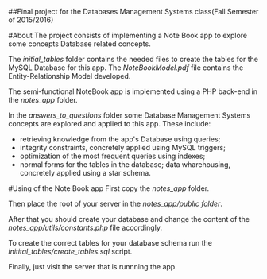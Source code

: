 ##Final project for the Databases Management Systems class(Fall Semester of 2015/2016)

#About
The project consists of implementing a Note Book app to explore some concepts Database related concepts.

The *initial_tables* folder contains the needed files to create the tables for the MySQL Database for this app.
The *NoteBookModel.pdf* file contains the Entity-Relationship Model developed.

The semi-functional NoteBook app is implemented using a PHP back-end in the *notes_app* folder. 

In the *answers_to_questions* folder some Database Management Systems concepts are explored and applied to this app.
These include: 
* retrieving knowledge from the app's Database using queries; 
* integrity constraints, concretely applied using MySQL triggers; 
* optimization of the most frequent queries using indexes; 
* normal forms for the tables in the database; data wharehousing, concretely applied using a star schema.

#Using of the Note Book app
First copy the *notes_app* folder.

Then place the root of your server in the *notes_app/public folder*.

After that you should create your database and change the content of the *notes_app/utils/constants.php* file accordingly.

To create the correct tables for your database schema run the *initital_tables/create_tables.sql* script.

Finally, just visit the server that is runnning the app.
